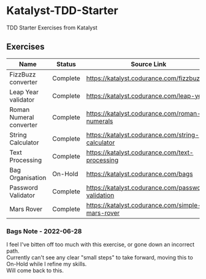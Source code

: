 # Katalyst-TDD-Starter
TDD Starter Exercises from Katalyst


## Exercises

Name | Status | Source Link
---- | ------ | ----------- 
FizzBuzz converter | Complete | https://katalyst.codurance.com/fizzbuzz
Leap Year validator | Complete | https://katalyst.codurance.com/leap-year
Roman Numeral converter | Complete | https://katalyst.codurance.com/roman-numerals
String Calculator | Complete | https://katalyst.codurance.com/string-calculator
Text Processing | Complete | https://katalyst.codurance.com/text-processing
Bag Organisation | On-Hold | https://katalyst.codurance.com/bags
Password Validator | Complete | https://katalyst.codurance.com/password-validation
Mars Rover | Complete | https://katalyst.codurance.com/simple-mars-rover


### Bags Note - 2022-06-28
I feel I've bitten off too much with this exercise, or gone down an incorrect path.  
Currently can't see any clear "small steps" to take forward, moving this to On-Hold while I refine my skills.   
Will come back to this.